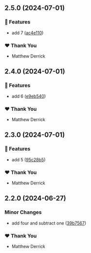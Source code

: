 ## 2.5.0 (2024-07-01)


### 🚀 Features

- add 7 ([ac4e110](https://github.com/mderrick/nx-monorepo/commit/ac4e110))


### ❤️  Thank You

- Matthew Derrick

## 2.4.0 (2024-07-01)


### 🚀 Features

- add 6 ([e9eb540](https://github.com/mderrick/nx-monorepo/commit/e9eb540))


### ❤️  Thank You

- Matthew Derrick

## 2.3.0 (2024-07-01)


### 🚀 Features

- add 5 ([95c28b5](https://github.com/mderrick/nx-monorepo/commit/95c28b5))


### ❤️  Thank You

- Matthew Derrick

## 2.2.0 (2024-06-27)


### Minor Changes

- add four and subtract one ([39b7567](https://github.com/mderrick/nx-monorepo/commit/39b7567))


### ❤️  Thank You

- Matthew Derrick
